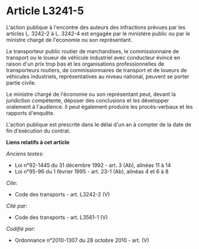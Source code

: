 # Article L3241-5

L'action publique à l'encontre des auteurs des infractions prévues par les articles L. 3242-2 à L. 3242-4 est engagée par le
ministère public ou par le ministre chargé de l'économie ou son représentant. 

Le transporteur public routier de marchandises, le commissionnaire de transport ou le loueur de véhicule industriel avec
conducteur évincé en raison d'un prix trop bas et les organisations professionnelles de transporteurs routiers, de
commissionnaires de transport et de loueurs de véhicules industriels, représentatives au niveau national, peuvent se porter
partie civile. 

Le ministre chargé de l'économie ou son représentant peut, devant la juridiction compétente, déposer des conclusions et les
développer oralement à l'audience. Il peut également produire les procès-verbaux et les rapports d'enquête.

L'action publique est prescrite dans le délai d'un an à compter de la date de fin d'exécution du contrat.

**Liens relatifs à cet article**

_Anciens textes_:

  - Loi n°92-1445 du 31 décembre 1992 - art. 3 (Ab), alinéas 11 à 14
  - Loi n°95-96 du 1 février 1995 - art. 23-1 (Ab), alinéas 4 et 6 à 8

_Cite_:

  - Code des transports - art. L3242-2 (V)

_Cité par_:

  - Code des transports - art. L3561-1 (V)

_Codifié par_:

  - Ordonnance n°2010-1307 du 28 octobre 2010 - art. (V)
